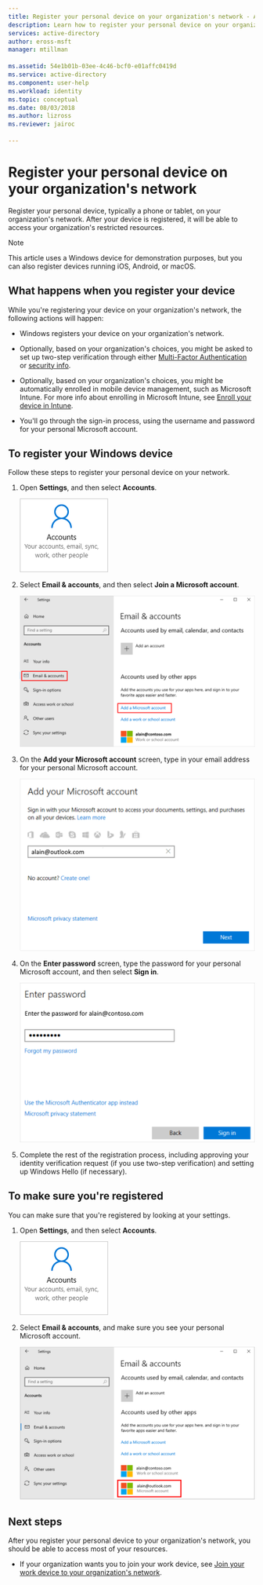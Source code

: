 ```yaml
---
title: Register your personal device on your organization's network - Azure Active Directory | Microsoft Docs
description: Learn how to register your personal device on your organization's network so you can access your organization's protected resources.
services: active-directory
author: eross-msft
manager: mtillman

ms.assetid: 54e1b01b-03ee-4c46-bcf0-e01affc0419d
ms.service: active-directory
ms.component: user-help
ms.workload: identity
ms.topic: conceptual
ms.date: 08/03/2018
ms.author: lizross
ms.reviewer: jairoc

---
```

# Register your personal device on your organization's network
Register your personal device, typically a phone or tablet, on your organization's network. After your device is registered, it will be able to access your organization's restricted resources.

>[!Note]
>This article uses a Windows device for demonstration purposes, but you can also register devices running iOS, Android, or macOS.

## What happens when you register your device
While you're registering your device on your organization's network, the following actions will happen:

- Windows registers your device on your organization's network.

- Optionally, based on your organization's choices, you might be asked to set up two-step verification through either [Multi-Factor Authentication](multi-factor-authentication-end-user-first-time.md) or [security info](user-help-security-info-overview.md).

- Optionally, based on your organization's choices, you might be automatically enrolled in mobile device management, such as Microsoft Intune. For more info about enrolling in Microsoft Intune, see [Enroll your device in Intune](https://docs.microsoft.com/en-us/intune-user-help/enroll-your-device-in-intune-all).

- You'll go through the sign-in process, using the username and password for your personal Microsoft account.

## To register your Windows device

Follow these steps to register your personal device on your network.

1. Open **Settings**, and then select **Accounts**.

    ![Accounts on the Settings screen](./media/user-help-register-device-on-network/register-device-settings-accounts.png)

2. Select **Email & accounts**, and then select **Join a Microsoft account**.

    ![Email & accounts and Add a Microsoft account links](./media/user-help-register-device-on-network/register-device-email-and-accounts.png)

3. On the **Add your Microsoft account** screen, type in your email address for your personal Microsoft account.

    ![Add your Microsoft account screen, with email](./media/user-help-register-device-on-network/register-device-add-accounts.png)

4. On the **Enter password** screen, type the password for your personal Microsoft account, and then select **Sign in**.

    ![Enter password screen](./media/user-help-register-device-on-network/register-device-enter-password.png)

5. Complete the rest of the registration process, including approving your identity verification request (if you use two-step verification) and setting up Windows Hello (if necessary).

## To make sure you're registered
You can make sure that you're registered by looking at your settings.

1. Open **Settings**, and then select **Accounts**.

    ![Accounts on the Settings screen](./media/user-help-register-device-on-network/register-device-settings-accounts.png)

2. Select **Email & accounts**, and make sure you see your personal Microsoft account.

    ![Access work or school screen with connected contoso account](./media/user-help-register-device-on-network/register-device-verify-account.png)

## Next steps
After you register your personal device to your organization's network, you should be able to access most of your resources.

- If your organization wants you to join your work device, see [Join your work device to your organization's network](user-help-join-device-on-network.md).



